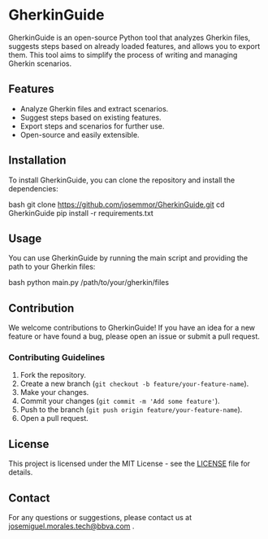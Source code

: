 # GherkinGuide

GherkinGuide is an open-source Python tool that analyzes Gherkin files, suggests steps based on already loaded features, and allows you to export them. This tool aims to simplify the process of writing and managing Gherkin scenarios.

## Features

- Analyze Gherkin files and extract scenarios.
- Suggest steps based on existing features.
- Export steps and scenarios for further use.
- Open-source and easily extensible.

## Installation

To install GherkinGuide, you can clone the repository and install the dependencies:

bash
git clone https://github.com/josemmor/GherkinGuide.git
cd GherkinGuide
pip install -r requirements.txt


## Usage

You can use GherkinGuide by running the main script and providing the path to your Gherkin files:

bash
python main.py /path/to/your/gherkin/files


## Contribution

We welcome contributions to GherkinGuide! If you have an idea for a new feature or have found a bug, please open an issue or submit a pull request. 

### Contributing Guidelines

1. Fork the repository.
2. Create a new branch (`git checkout -b feature/your-feature-name`).
3. Make your changes.
4. Commit your changes (`git commit -m 'Add some feature'`).
5. Push to the branch (`git push origin feature/your-feature-name`).
6. Open a pull request.

## License

This project is licensed under the MIT License - see the [LICENSE](LICENSE) file for details.

## Contact

For any questions or suggestions, please contact us at josemiguel.morales.tech@bbva.com .